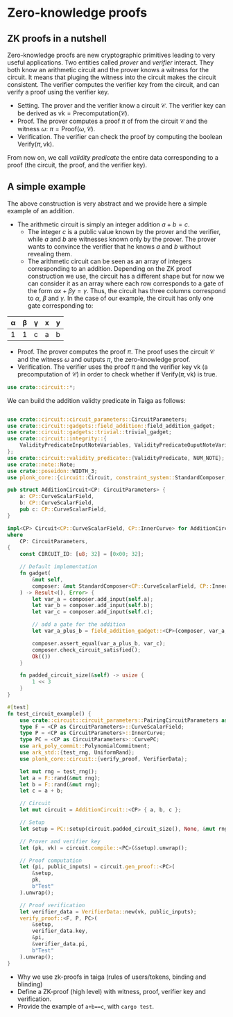 # Zero-knowledge proofs

## ZK proofs in a nutshell
Zero-knowledge proofs are new cryptographic primitives leading to very useful applications. Two entities called *prover* and *verifier* interact.
They both know an arithmetic circuit and the prover knows a witness for the circuit. It means that pluging the witness into the circuit makes the circuit consistent. The verifier computes the verifier key from the circuit, and can verify a proof using the verifier key. 
* Setting. The prover and the verifier know a circuit $\mathcal C$. The verifier key can be derived as $\text{vk} = \text{Precomputation}(\mathcal C)$.
* Proof. The prover computes a proof $π$ of from the circuit $\mathcal C$ and the witness $ω$: $π = \text{Proof}(ω, \mathcal C)$.
* Verification. The verifier can check the proof by computing the boolean $\text{Verify}(π, \text{vk})$.

From now on, we call *validity predicate* the entire data corresponding to a proof (the circuit, the proof, and the verifier key).

## A simple example
The above construction is very abstract and we provide here a simple example of an addition.
* The arithmetic circuit is simply an integer addition $a+b = c$.
    * The integer $c$ is a public value known by the prover and the verifier, while $a$ and $b$ are witnesses known only by the prover. The prover wants to convince the verifier that he knows $a$ and $b$ without revealing them.
    * The arithmetic circuit can be seen as an array of integers corresponding to an addition. Depending on the ZK proof construction we use, the circuit has a different shape but for now we can consider it as an array where each row corresponds to a gate of the form $αx + βy = γ$. Thus, the circuit has three columns correspond to $α$, $β$ and $γ$. In the case of our example, the circuit has only one gate corresponding to:

|α|β|γ|x|y|
|-|-|-|-|-|
|1|1|c|a|b|

* Proof. The prover computes the proof $π$. The proof uses the circuit $\mathcal C$ and the witness $ω$ and outputs $π$, the zero-knowledge proof.
* Verification. The verifier uses the proof $π$ and the verifier key $\text{vk}$ (a precomputation of $\mathcal C$) in order to check whether if $\text{Verify}(π, \text{vk})$ is true.
```rust
use crate::circuit::*;
```
We can build the addition validty predicate in Taiga as follows:
```rust

use crate::circuit::circuit_parameters::CircuitParameters;
use crate::circuit::gadgets::field_addition::field_addition_gadget;
use crate::circuit::gadgets::trivial::trivial_gadget;
use crate::circuit::integrity::{
    ValidityPredicateInputNoteVariables, ValidityPredicateOuputNoteVariables,
};
use crate::circuit::validity_predicate::{ValidityPredicate, NUM_NOTE};
use crate::note::Note;
use crate::poseidon::WIDTH_3;
use plonk_core::{circuit::Circuit, constraint_system::StandardComposer, prelude::Error};

pub struct AdditionCircuit<CP: CircuitParameters> {
    a: CP::CurveScalarField,
    b: CP::CurveScalarField,
    pub c: CP::CurveScalarField,
}

impl<CP> Circuit<CP::CurveScalarField, CP::InnerCurve> for AdditionCircuit<CP>
where
    CP: CircuitParameters,
{
    const CIRCUIT_ID: [u8; 32] = [0x00; 32];

    // Default implementation
    fn gadget(
        &mut self,
        composer: &mut StandardComposer<CP::CurveScalarField, CP::InnerCurve>,
    ) -> Result<(), Error> {
        let var_a = composer.add_input(self.a);
        let var_b = composer.add_input(self.b);
        let var_c = composer.add_input(self.c);

        // add a gate for the addition
        let var_a_plus_b = field_addition_gadget::<CP>(composer, var_a, var_b);

        composer.assert_equal(var_a_plus_b, var_c);
        composer.check_circuit_satisfied();
        Ok(())
    }

    fn padded_circuit_size(&self) -> usize {
        1 << 3
    }
}

#[test]
fn test_circuit_example() {
    use crate::circuit::circuit_parameters::PairingCircuitParameters as CP;
    type F = <CP as CircuitParameters>::CurveScalarField;
    type P = <CP as CircuitParameters>::InnerCurve;
    type PC = <CP as CircuitParameters>::CurvePC;
    use ark_poly_commit::PolynomialCommitment;
    use ark_std::{test_rng, UniformRand};
    use plonk_core::circuit::{verify_proof, VerifierData};

    let mut rng = test_rng();
    let a = F::rand(&mut rng);
    let b = F::rand(&mut rng);
    let c = a + b;

    // Circuit
    let mut circuit = AdditionCircuit::<CP> { a, b, c };

    // Setup
    let setup = PC::setup(circuit.padded_circuit_size(), None, &mut rng).unwrap();

    // Prover and verifier key
    let (pk, vk) = circuit.compile::<PC>(&setup).unwrap();

    // Proof computation
    let (pi, public_inputs) = circuit.gen_proof::<PC>(
        &setup, 
        pk, 
        b"Test"
    ).unwrap();

    // Proof verification
    let verifier_data = VerifierData::new(vk, public_inputs);
    verify_proof::<F, P, PC>(
        &setup, 
        verifier_data.key, 
        &pi, 
        &verifier_data.pi, 
        b"Test"
    ).unwrap();
}
```


* Why we use zk-proofs in taiga (rules of users/tokens, binding and blinding)
* Define a ZK-proof (high level) with witness, proof, verifier key and verification. 
* Provide the example of `a+b==c`, with `cargo test`.